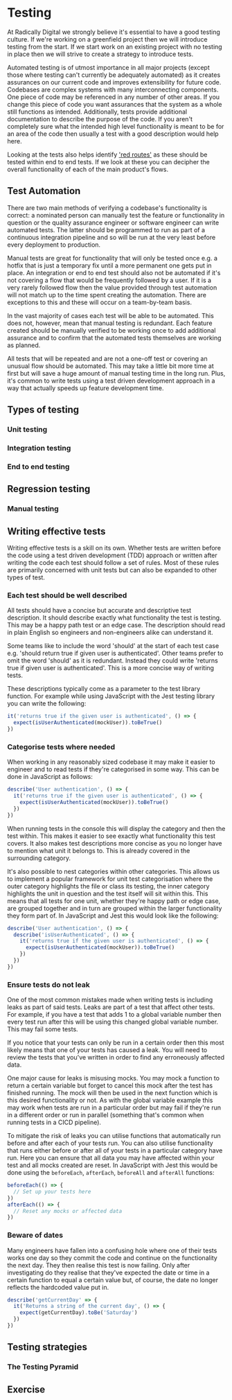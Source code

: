 # Testing

At Radically Digital we strongly believe it's essential to have a good testing culture. If we're working on a greenfield project then we will introduce testing from the start. If we start work on an existing project with no testing in place then we will strive to create a strategy to introduce tests.

Automated testing is of utmost importance in all major projects (except those where testing can't currently be adequately automated) as it creates assurances on our current code and improves extensibility for future code. Codebases are complex systems with many interconnecting components. One piece of code may be referenced in any number of other areas. If you change this piece of code you want assurances that the system as a whole still functions as intended. Additionally, tests provide additional documentation to describe the purpose of the code. If you aren't completely sure what the intended high level functionality is meant to be for an area of the code then usually a test with a good description would help here.

Looking at the tests also helps identify ['red routes'](https://medium.muz.li/red-routes-critical-design-paths-that-make-or-break-your-app-a642ebe0940a) as these should be tested within end to end tests. If we look at these you can decipher the overall functionality of each of the main product's flows.

## Test Automation

There are two main methods of verifying a codebase's functionality is correct: a nominated person can manually test the feature or functionality in question or the quality assurance engineer or software engineer can write automated tests. The latter should be programmed to run as part of a continuous integration pipeline and so will be run at the very least before every deployment to production.

Manual tests are great for functionality that will only be tested once e.g. a hotfix that is just a temporary fix until a more permanent one gets put in place. An integration or end to end test should also not be automated if it's not covering a flow that would be frequently followed by a user. If it is a very rarely followed flow then the value provided through test automation will not match up to the time spent creating the automation. There are exceptions to this and these will occur on a team-by-team basis.

In the vast majority of cases each test will be able to be automated. This does not, however, mean that manual testing is redundant. Each feature created should be manually verified to be working once to add additional assurance and to confirm that the automated tests themselves are working as planned.

All tests that will be repeated and are not a one-off test or covering an unusual flow should be automated. This may take a little bit more time at first but will save a huge amount of manual testing time in the long run. Plus, it's common to write tests using a test driven development approach in a way that actually speeds up feature development time.

## Types of testing

### Unit testing

<!-- Mention TDD and its benefits. Also mention mocking -->

### Integration testing

### End to end testing

## Regression testing

### Manual testing

<!-- Still important to have manual testing on top of automated testing -->
<!-- Not all tests should be automated https://www.perfecto.io/blog/types-of-test-cases-to-automate -->

## Writing effective tests

Writing effective tests is a skill on its own. Whether tests are written before the code using a test driven development (TDD) approach or written after writing the code each test should follow a set of rules. Most of these rules are primarily concerned with unit tests but can also be expanded to other types of test.

### Each test should be well described

All tests should have a concise but accurate and descriptive test description. It should describe exactly what functionality the test is testing. This may be a happy path test or an edge case. The description should read in plain English so engineers and non-engineers alike can understand it.

Some teams like to include the word 'should' at the start of each test case e.g. 'should return true if given user is authenticated'. Other teams prefer to omit the word 'should' as it is redundant. Instead they could write 'returns true if given user is authenticated'. This is a more concise way of writing tests.

These descriptions typically come as a parameter to the test library function. For example while using JavaScript with the Jest testing library you can write the following:

```JavaScript
it('returns true if the given user is authenticated', () => {
  expect(isUserAuthenticated(mockUser)).toBeTrue()
})
```

### Categorise tests where needed

When working in any reasonably sized codebase it may make it easier to engineer and to read tests if they're categorised in some way. This can be done in JavaScript as follows:

```JavaScript
describe('User authentication', () => {
  it('returns true if the given user is authenticated', () => {
    expect(isUserAuthenticated(mockUser)).toBeTrue()
  })
})
```

When running tests in the console this will display the category and then the test within. This makes it easier to see exactly what functionality this test covers. It also makes test descriptions more concise as you no longer have to mention what unit it belongs to. This is already covered in the surrounding category.

It's also possible to nest categories within other categories. This allows us to implement a popular framework for unit test categorisation where the outer category highlights the file or class its testing, the inner category highlights the unit in question and the test itself will sit within this. This means that all tests for one unit, whether they're happy path or edge case, are grouped together and in turn are grouped within the larger functionality they form part of. In JavaScript and Jest this would look like the following:

```JavaScript
describe('User authentication', () => {
  describe('isUserAuthenticated', () => {
    it('returns true if the given user is authenticated', () => {
      expect(isUserAuthenticated(mockUser)).toBeTrue()
    })
  })
})
```

### Ensure tests do not leak

One of the most common mistakes made when writing tests is including leaks as part of said tests. Leaks are part of a test that affect other tests. For example, if you have a test that adds 1 to a global variable number then every test run after this will be using this changed global variable number. This may fail some tests.

If you notice that your tests can only be run in a certain order then this most likely means that one of your tests has caused a leak. You will need to review the tests that you've written in order to find any erroneously affected data.

One major cause for leaks is misusing mocks. You may mock a function to return a certain variable but forget to cancel this mock after the test has finished running. The mock will then be used in the next function which is this desired functionality or not. As with the global variable example this may work when tests are run in a particular order but may fail if they're run in a different order or run in parallel (something that's common when running tests in a CICD pipeline).

To mitigate the risk of leaks you can utilise functions that automatically run before and after each of your tests run. You can also utilise functionality that runs either before or after all of your tests in a particular category have run. Here you can ensure that all data you may have affected within your test and all mocks created are reset. In JavaScript with Jest this would be done using the `beforeEach`, `afterEach`, `beforeAll` and `afterAll` functions:

```JavaScript
beforeEach(() => {
  // Set up your tests here
})
afterEach(() => {
  // Reset any mocks or affected data
})
```

### Beware of dates

Many engineers have fallen into a confusing hole where one of their tests works one day so they commit the code and continue on the functionality the next day. They then realise this test is now failing. Only after investigating do they realise that they've expected the date or time in a certain function to equal a certain value but, of course, the date no longer reflects the hardcoded value put in.

```JavaScript
describe('getCurrentDay' => {
  it('Returns a string of the current day', () => {
    expect(getCurrentDay).toBe('Saturday')
  })
})
```

## Testing strategies

### The Testing Pyramid

## Exercise

<!-- ping pong pair programming -->
